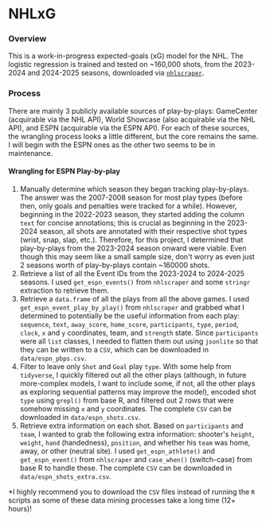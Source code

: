 # NHLxG

### Overview

This is a work-in-progress expected-goals (xG) model for the NHL. The logistic 
regression is trained and tested on ~160,000 shots, from the 2023-2024 and 
2024-2025 seasons, downloaded via [`nhlscraper`](https://rentosaijo.github.io/nhlscraper/).

### Process

There are mainly 3 publicly available sources of play-by-plays: GameCenter 
(acquirable via the NHL API), World Showcase (also acquirable via the NHL API), 
and ESPN (acquirable via the ESPN API). For each of these sources, the wrangling 
process looks a little different, but the core remains the same. I will begin 
with the ESPN ones as the other two seems to be in maintenance.

#### Wrangling for ESPN Play-by-play

1. Manually determine which season they began tracking play-by-plays. The answer 
was the 2007-2008 season for most play types (before then, only goals and 
penalties were tracked for a while). However, beginning in the 2022-2023 
season, they started adding the column `text` for concise annotations; this is 
crucial as beginning in the 2023-2024 season, all shots are annotated with their 
respective shot types (wrist, snap, slap, etc.). Therefore, for this project, I 
determined that play-by-plays from the 2023-2024 season onward were viable. Even 
though this may seem like a small sample size, don't worry as even just 2 
seasons worth of play-by-plays contain ~160000 shots.
2. Retrieve a list of all the Event IDs from the 2023-2024 to 2024-2025 
seasons. I used `get_espn_events()` from `nhlscraper` and some `stringr` 
extraction to retrieve them.
3. Retrieve a `data.frame` of all the plays from all the above games. I used 
`get_espn_event_play_by_play()` from `nhlscraper` and grabbed what I determined 
to potentially be the useful information from each play: `sequence`, `text`, 
`away_score`, `home_score`, `participants`, `type`, `period`, `clock`, `x` and 
`y` coordinates, team, and `strength` state. Since `participants` were all 
`list` classes, I needed to flatten them out using `jsonlite` so that they can 
be written to a `CSV`, which can be downloaded in `data/espn_pbps.csv`.
4. Filter to leave only `Shot` and `Goal` play `type`. With some help from 
`tidyverse`, I quickly filtered out all the other plays (although, in future 
more-complex models, I want to include some, if not, all the other plays as 
exploring sequential patterns may improve the model), encoded shot `type` using
`grepl()` from base R, and filtered out 2 rows that were somehow missing `x` and 
`y` coordinates. The complete `CSV` can be downloaded in `data/espn_shots.csv`.
5. Retrieve extra information on each shot. Based on `participants` and `team`, 
I wanted to grab the following extra information: shooter's `height`, `weight`, 
`hand` (handedness), `position`, and whether his `team` was home, away, or other 
(neutral site). I used `get_espn_athlete()` and `get_espn_event()` from 
`nhlscraper` and `case_when()` (switch-case) from base R to handle these. The 
complete `CSV` can be downloaded in `data/espn_shots_extra.csv`.

*I highly recommend you to download the `CSV` files instead of running the `R` 
scripts as some of these data mining processes take a long time (12+ hours)!
